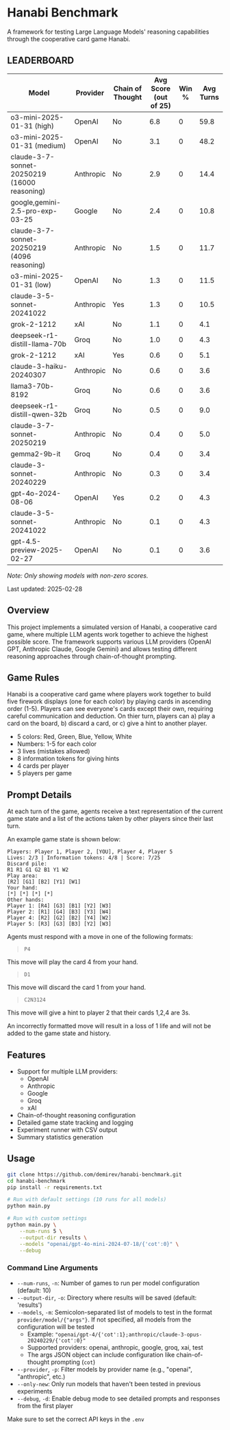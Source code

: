 # Hanabi Benchmark

A framework for testing Large Language Models' reasoning capabilities through the cooperative card game Hanabi.

## LEADERBOARD
| Model | Provider | Chain of Thought | Avg Score (out of 25) | Win % | Avg Turns |
|-------|----------|------------------|----------------------|--------|------------|
| o3-mini-2025-01-31 (high) | OpenAI | No | 6.8 | 0 | 59.8 |
| o3-mini-2025-01-31 (medium) | OpenAI | No | 3.1 | 0 | 48.2 |
| claude-3-7-sonnet-20250219 (16000 reasoning) | Anthropic | No | 2.9 | 0 | 14.4 |
| google,gemini-2.5-pro-exp-03-25 | Google | No | 2.4 | 0 | 10.8 |
| claude-3-7-sonnet-20250219 (4096 reasoning) | Anthropic | No | 1.5 | 0 | 11.7 |
| o3-mini-2025-01-31 (low) | OpenAI | No | 1.3 | 0 | 11.5 |
| claude-3-5-sonnet-20241022 | Anthropic | Yes | 1.3 | 0 | 10.5 |
| grok-2-1212 | xAI | No | 1.1 | 0 | 4.1 |
| deepseek-r1-distill-llama-70b | Groq | No | 1.0 | 0 | 4.3 |
| grok-2-1212 | xAI | Yes | 0.6 | 0 | 5.1 |
| claude-3-haiku-20240307 | Anthropic | No | 0.6 | 0 | 3.6 |
| llama3-70b-8192 | Groq | No | 0.6 | 0 | 3.6 |
| deepseek-r1-distill-qwen-32b | Groq | No | 0.5 | 0 | 9.0 |
| claude-3-7-sonnet-20250219 | Anthropic | No | 0.4 | 0 | 5.0 |
| gemma2-9b-it | Groq | No | 0.4 | 0 | 3.4 |
| claude-3-sonnet-20240229 | Anthropic | No | 0.3 | 0 | 3.4 |
| gpt-4o-2024-08-06 | OpenAI | Yes | 0.2 | 0 | 4.3 |
| claude-3-5-sonnet-20241022 | Anthropic | No | 0.1 | 0 | 4.3 |
| gpt-4.5-preview-2025-02-27 | OpenAI | No | 0.1 | 0 | 3.6 |

*Note: Only showing models with non-zero scores.*

Last updated: 2025-02-28

## Overview

This project implements a simulated version of Hanabi, a cooperative card game, where multiple LLM agents work together to achieve the highest possible score. The framework supports various LLM providers (OpenAI GPT, Anthropic Claude, Google Gemini) and allows testing different reasoning approaches through chain-of-thought prompting.

## Game Rules

Hanabi is a cooperative card game where players work together to build five firework displays (one for each color) by playing cards in ascending order (1-5). Players can see everyone's cards except their own, requiring careful communication and deduction. On thier turn, players can a) play a card on the board, b) discard a card, or c) give a hint to another player.

- 5 colors: Red, Green, Blue, Yellow, White
- Numbers: 1-5 for each color
- 3 lives (mistakes allowed)
- 8 information tokens for giving hints
- 4 cards per player
- 5 players per game

## Prompt Details

At each turn of the game, agents receive a text representation of the current game state and a list of the actions taken by other players since their last turn.

An example game state is shown below:

```
Players: Player 1, Player 2, [YOU], Player 4, Player 5
Lives: 2/3 | Information tokens: 4/8 | Score: 7/25
Discard pile:
R1 R1 G1 G2 B1 Y1 W2
Play area:
[R2] [G1] [B2] [Y1] [W1]
Your hand:
[*] [*] [*] [*]
Other hands:
Player 1: [R4] [G3] [B1] [Y2] [W3]
Player 2: [R1] [G4] [B3] [Y3] [W4]
Player 4: [R2] [G2] [B2] [Y4] [W2]
Player 5: [R3] [G3] [B3] [Y2] [W3]
```

Agents must respond with a move in one of the following formats:

> `P4`

This move will play the card 4 from your hand.

> `D1`

This move will discard the card 1 from your hand.

> `C2N3124`

This move will give a hint to player 2 that their cards 1,2,4 are 3s.

An incorrectly formatted move will result in a loss of 1 life and will not be added to the game state and history.

## Features

- Support for multiple LLM providers:
  - OpenAI 
  - Anthropic 
  - Google
  - Groq
  - xAI
- Chain-of-thought reasoning configuration
- Detailed game state tracking and logging
- Experiment runner with CSV output
- Summary statistics generation

## Usage

```bash
git clone https://github.com/demirev/hanabi-benchmark.git
cd hanabi-benchmark
pip install -r requirements.txt

# Run with default settings (10 runs for all models)
python main.py

# Run with custom settings
python main.py \
    --num-runs 5 \
    --output-dir results \
    --models "openai/gpt-4o-mini-2024-07-18/{'cot':0}" \
    --debug
```

### Command Line Arguments

- `--num-runs`, `-n`: Number of games to run per model configuration (default: 10)
- `--output-dir`, `-o`: Directory where results will be saved (default: 'results')
- `--models`, `-m`: Semicolon-separated list of models to test in the format `provider/model/{"args"}`. If not specified, all models from the configuration will be tested
  - Example: `"openai/gpt-4/{'cot':1};anthropic/claude-3-opus-20240229/{'cot':0}"`
  - Supported providers: openai, anthropic, google, groq, xai, test
  - The args JSON object can include configuration like chain-of-thought prompting (`cot`)
- `--provider`, `-p`: Filter models by provider name (e.g., "openai", "anthropic", etc.)
- `--only-new`: Only run models that haven't been tested in previous experiments
- `--debug`, `-d`: Enable debug mode to see detailed prompts and responses from the first player

Make sure to set the correct API keys in the `.env`